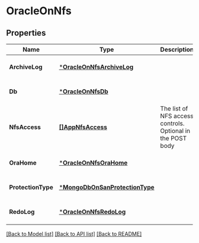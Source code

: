 # OracleOnNfs

## Properties
Name | Type | Description | Notes
------------ | ------------- | ------------- | -------------
**ArchiveLog** | [***OracleOnNfsArchiveLog**](oracle_on_nfs_archive_log.md) |  | [optional] [default to null]
**Db** | [***OracleOnNfsDb**](oracle_on_nfs_db.md) |  | [optional] [default to null]
**NfsAccess** | [**[]AppNfsAccess**](app_nfs_access.md) | The list of NFS access controls. Optional in the POST body | [optional] [default to null]
**OraHome** | [***OracleOnNfsOraHome**](oracle_on_nfs_ora_home.md) |  | [optional] [default to null]
**ProtectionType** | [***MongoDbOnSanProtectionType**](mongo_db_on_san_protection_type.md) |  | [optional] [default to null]
**RedoLog** | [***OracleOnNfsRedoLog**](oracle_on_nfs_redo_log.md) |  | [optional] [default to null]

[[Back to Model list]](../README.md#documentation-for-models) [[Back to API list]](../README.md#documentation-for-api-endpoints) [[Back to README]](../README.md)


